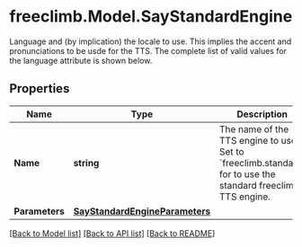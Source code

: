 # freeclimb.Model.SayStandardEngine

Language and (by implication) the locale to use. This implies the accent and pronunciations to be usde for the TTS. The complete list of valid values for the language attribute is shown below.
## Properties

Name | Type | Description | Notes
------------ | ------------- | ------------- | -------------
**Name** | **string** | The name of the TTS engine to use. Set to &#x60;freeclimb.standard&#x60; for to use the standard freeclimb TTS engine. | [optional] [default to "freeclimb.standard"]
**Parameters** | [**SayStandardEngineParameters**](SayStandardEngineParameters.md) |  | [optional] 

[[Back to Model list]](../README.md#documentation-for-models) [[Back to API list]](../README.md#documentation-for-api-endpoints) [[Back to README]](../README.md)

